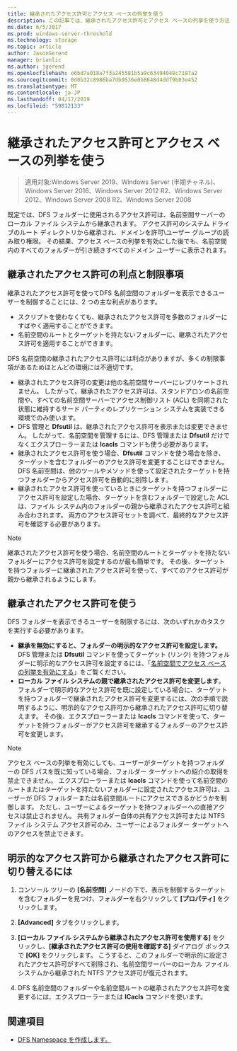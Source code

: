 ```yaml
---
title: 継承されたアクセス許可とアクセス ベースの列挙を使う
description: この記事では、継承されたアクセス許可とアクセス ベースの列挙を使う方法について説明します。
ms.date: 6/5/2017
ms.prod: windows-server-threshold
ms.technology: storage
ms.topic: article
author: JasonGerend
manager: brianlic
ms.author: jgerend
ms.openlocfilehash: e6bd7a018a7f3a245581b5a9c63494048c7187a2
ms.sourcegitcommit: 0d0b32c8986ba7db9536e0b8648d4ddf9b03e452
ms.translationtype: MT
ms.contentlocale: ja-JP
ms.lasthandoff: 04/17/2019
ms.locfileid: "59812133"
---
```

# <a name="using-inherited-permissions-with-access-based-enumeration"></a>継承されたアクセス許可とアクセス ベースの列挙を使う

> 適用対象:Windows Server 2019、Windows Server (半期チャネル)、Windows Server 2016、Windows Server 2012 R2、Windows Server 2012、Windows Server 2008 R2、Windows Server 2008

既定では、DFS フォルダーに使用されるアクセス許可は、名前空間サーバーのローカル ファイル システムから継承されます。 アクセス許可のシステム ドライブのルート ディレクトリから継承され、ドメインを許可\\ユーザー グループの読み取り権限。 その結果、アクセス ベースの列挙を有効にした後でも、名前空間内のすべてのフォルダーが引き続きすべてのドメイン ユーザーに表示されます。

## <a name="advantages-and-limitations-of-inherited-permissions"></a>継承されたアクセス許可の利点と制限事項

継承されたアクセス許可を使ってDFS 名前空間のフォルダーを表示できるユーザーを制御することには、2 つの主な利点があります。

-   スクリプトを使わなくても、継承されたアクセス許可を多数のフォルダーにすばやく適用することができます。
-   名前空間のルートとターゲットを持たないフォルダーに、継承されたアクセス許可を適用することができます。

DFS 名前空間の継承されたアクセス許可には利点がありますが、多くの制限事項があるためほとんどの環境には不適切です。

-   継承されたアクセス許可の変更は他の名前空間サーバーにレプリケートされません。 したがって、継承されたアクセス許可は、スタンドアロンの名前空間や、すべての名前空間サーバーでアクセス制御リスト (ACL) を同期された状態に維持するサード パーティのレプリケーション システムを実装できる環境でのみ使います。
-   DFS 管理と **Dfsutil** は、継承されたアクセス許可を表示または変更できません。 したがって、名前空間を管理するには、DFS 管理または **Dfsutil** だけでなくエクスプローラーまたは **Icacls** コマンドも使う必要があります。
-   継承されたアクセス許可を使う場合、**Dfsutil** コマンドを使う場合を除き、ターゲットを含むフォルダーのアクセス許可を変更することはできません。 DFS 名前空間は、他のツールやメソッドを使って設定されたターゲットを持つフォルダーからアクセス許可を自動的に削除します。
-   継承されたアクセス許可を使っているときにターゲットを持つフォルダーにアクセス許可を設定した場合、ターゲットを含むフォルダーで設定した ACL は、ファイル システム内のフォルダーの親から継承されたアクセス許可と組み合わされます。 両方のアクセス許可セットを調べて、最終的なアクセス許可を確認する必要があります。

> [!NOTE]
> 継承されたアクセス許可を使う場合、名前空間のルートとターゲットを持たないフォルダーにアクセス許可を設定するのが最も簡単です。 その後、ターゲットを持つフォルダーに継承されたアクセス許可を使って、すべてのアクセス許可が親から継承されるようにします。

## <a name="using-inherited-permissions"></a>継承されたアクセス許可を使う

DFS フォルダーを表示できるユーザーを制限するには、次のいずれかのタスクを実行する必要があります。

-   **継承を無効にすると、フォルダーの明示的なアクセス許可を設定します。** DFS 管理または **Dfsutil** コマンドを使ってターゲット (リンク) を持つフォルダーに明示的なアクセス許可を設定するには、「[名前空間でアクセス ベースの列挙を有効にする](enable-access-based-enumeration-on-a-namespace.md)」をご覧ください。
-   **ローカル ファイル システムの親で継承されたアクセス許可を変更します**。 フォルダーで明示的なアクセス許可を既に設定している場合に、ターゲットを持つフォルダーで継承されたアクセス許可を変更するには、次の手順で説明するように、明示的なアクセス許可から継承されたアクセス許可に切り替えます。 その後、エクスプローラーまたは **Icacls** コマンドを使って、ターゲットを持つフォルダーがアクセス許可を継承するフォルダーのアクセス許可を変更します。

> [!NOTE]
> アクセス ベースの列挙を有効にしても、ユーザーがターゲットを持つフォルダーの DFS パスを既に知っている場合、フォルダー ターゲットへの紹介の取得を禁止できません。 エクスプローラーまたは **Icacls** コマンドを使って名前空間のルートまたはターゲットを持たないフォルダーに設定されたアクセス許可は、ユーザーが DFS フォルダーまたは名前空間ルートにアクセスできるかどうかを制御します。 ただし、ユーザーによるターゲットを持つフォルダーへの直接アクセスは禁止されません。 共有フォルダー自体の共有アクセス許可または NTFS ファイル システム アクセス許可のみ、ユーザーによるフォルダー ターゲットへのアクセスを禁止できます。

## <a name="to-switch-from-explicit-permissions-to-inherited-permissions"></a>明示的なアクセス許可から継承されたアクセス許可に切り替えるには

1.  コンソール ツリーの **[名前空間]** ノードの下で、表示を制御するターゲットを含むフォルダーを見つけ、フォルダーを右クリックして **[プロパティ]** をクリックします。

2.  **[Advanced]** タブをクリックします。

3.  **[ローカル ファイル システムから継承されたアクセス許可を使用する]** をクリックし、**[継承されたアクセス許可の使用を確認する]** ダイアログ ボックスで **[OK]** をクリックします。 こうすると、このフォルダーで明示的に設定されたアクセス許可がすべて削除され、名前空間サーバーのローカル ファイル システムから継承された NTFS アクセス許可が復元されます。

4.  DFS 名前空間のフォルダーや名前空間ルートの継承されたアクセス許可を変更するには、エクスプローラーまたは **ICacls** コマンドを使います。

## <a name="see-also"></a>関連項目

-   [DFS Namespace を作成します。](create-a-dfs-namespace.md)